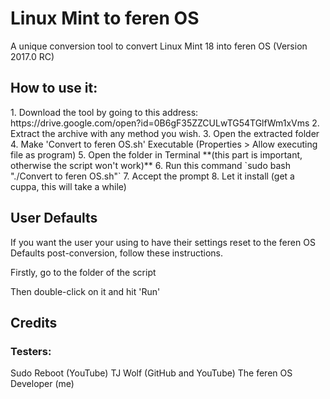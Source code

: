 # Linux Mint to feren OS
A unique conversion tool to convert Linux Mint 18 into feren OS (Version 2017.0 RC)

<h2>How to use it:</h2>
1. Download the tool by going to this address: https://drive.google.com/open?id=0B6gF35ZZCULwTG54TGlfWm1xVms
2. Extract the archive with any method you wish.
3. Open the extracted folder
4. Make 'Convert to feren OS.sh' Executable (Properties > Allow executing file as program)
5. Open the folder in Terminal **(this part is important, otherwise the script won't work)**
6. Run this command `sudo bash "./Convert to feren OS.sh"`
7. Accept the prompt
8. Let it install (get a cuppa, this will take a while)

<h2>User Defaults</h2>
If you want the user your using to have their settings reset to the feren OS Defaults post-conversion, follow these instructions.

Firstly, go to the folder of the script

Then double-click on it and hit 'Run'


<h2>Credits</h2>
<h3>Testers:</h3>
Sudo Reboot (YouTube)
TJ Wolf (GitHub and YouTube)
The feren OS Developer (me)
